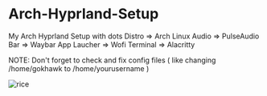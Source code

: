 # Arch-Hyprland-Setup
My Arch Hyprland Setup with dots
Distro => Arch Linux
Audio => PulseAudio
Bar => Waybar 
App Laucher => Wofi
Terminal => Alacritty 


NOTE: Don't forget to check and fix config files ( like changing /home/gokhawk to /home/yourusername ) 


![rice](https://github.com/Gokhawk/Arch-Hyprland-Setup/assets/47640690/a5b69baa-dcf4-4889-bc2b-f3c889f93a32)
